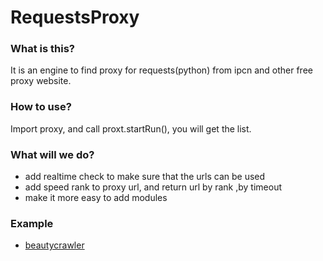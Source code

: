 RequestsProxy
=============
### What is this?
It is an engine to find proxy  for requests(python) from ipcn and other free proxy website.  

### How to use?
Import proxy, and call proxt.startRun(), you will get the list.

### What will we do?
* add realtime check to make sure that the urls can be used
* add speed rank to proxy url, and return url by rank ,by timeout
* make it more easy to add modules

### Example 
* [beautycrawler](https://github.com/binhe22/beautycrawler) 

